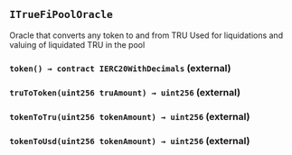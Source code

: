 ## `ITrueFiPoolOracle`



Oracle that converts any token to and from TRU
Used for liquidations and valuing of liquidated TRU in the pool


### `token() → contract IERC20WithDecimals` (external)





### `truToToken(uint256 truAmount) → uint256` (external)





### `tokenToTru(uint256 tokenAmount) → uint256` (external)





### `tokenToUsd(uint256 tokenAmount) → uint256` (external)






